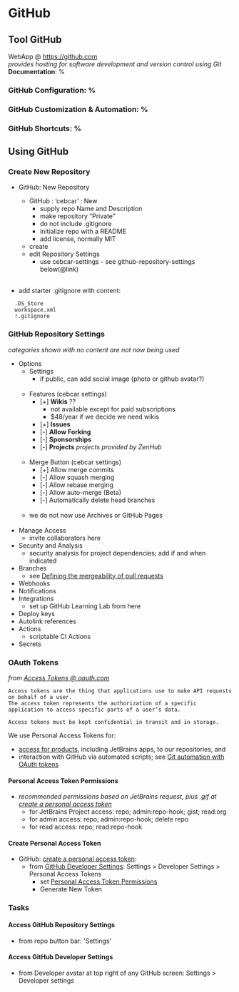 # GitHub
## Tool GitHub
WebApp @ https://github.com<br/>
*provides hosting for software development and version control using Git*<br/>
**Documentation**: %
### GitHub **Configuration**: %
### GitHub **Customization &amp; Automation**: %
### GitHub **Shortcuts**: %

## Using GitHub

### Create New Repository
- GitHub:  New Repository
  - GitHub : ‘cebcar’ : New
    - supply repo Name and Description
    - make repository “Private”
    - do not include .gitignore
    - initialize repo with a README
    - add license, normally MIT
  - create
  - edit Repository Settings
    - use cebcar-settings - see github-repository-settings below(@link)<br/><br/>

- add starter .gitignore with content:
```
  .DS_Store
  workspace.xml 
  !.gitignore
```

### GitHub Repository Settings
*categories shown with no content are not now being used*
- Options
  - Settings
    - if public, can add social image (photo or github avatar?)<br/><br/>
  - Features (cebcar settings)
    - [+] **Wikis** ??
      - not available except for paid subscriptions
      - $48/year if we decide we need wikis
    - [+] **Issues**
    - [-] **Allow Forking**
    - [-] **Sponsorships**
    - [-] **Projects** *projects provided by ZenHub*<br/><br/>
  - Merge Button (cebcar settings)
    - [+] Allow merge commits
    - [-] Allow squash merging
    - [-] Allow rebase merging
    - [-] Allow auto-merge (Beta)
    - [-] Automatically delete head branches<br/><br/>
  - we do not now use Archives or GitHub Pages<br/><br/>
- Manage Access
  - invite collaborators here
- Security and Analysis
  - security analysis for project dependencies; add if and when indicated
- Branches
  - see [Defining the mergeability of pull requests](https://docs.github.com/en/github/administering-a-repository/defining-the-mergeability-of-pull-requests)
- Webhooks
- Notifications
- Integrations
  - set up GitHub Learning Lab from here
- Deploy keys
- Autolink references
- Actions
  - scriptable CI Actions
- Secrets

### OAuth Tokens
*from [Access Tokens @ oauth.com](https://www.oauth.com/oauth2-servers/access-tokens/)*
``` text
Access tokens are the thing that applications use to make API requests on behalf of a user.
The access token represents the authorization of a specific application to access specific parts of a user’s data.

Access tokens must be kept confidential in transit and in storage.
```

We use Personal Access Tokens for:
  - [access for products](https://docs.github.com/en/developers/apps/about-apps#about-oauth-apps), including JetBrains apps, to our repositories, and
  - interaction with GitHub via automated scripts; see [Git automation with OAuth tokens](https://docs.github.com/en/github/extending-github/git-automation-with-oauth-tokens)

#### Personal Access Token Permissions
  - *recommended permissions based on JetBrains request, plus .gif at [create a personal access token](https://docs.github.com/en/github/authenticating-to-github/creating-a-personal-access-token)*
    - for JetBrains Project access: repo; admin:repo-hook; gist; read:org
    - for admin access: repo; admin:repo-hook; delete repo
    - for read access: repo; read:repo-hook

#### Create Personal Access Token
- GitHub: [create a personal access token](https://docs.github.com/en/github/authenticating-to-github/creating-a-personal-access-token):
  - from [GitHub Developer Settings](#access-github-developer-settings): Settings > Developer Settings > Personal Access Tokens
    - set [Personal Access Token Permissions](#personal-access-token-permissions)
    - Generate New Token

### Tasks
#### Access GitHub Repository Settings
- from repo button bar: 'Settings'

#### Access GitHub Developer Settings
- from Developer avatar at top right of any GitHub screen: Settings > Developer settings

